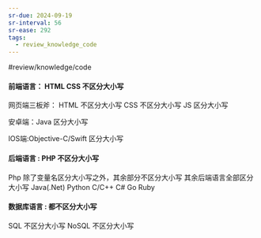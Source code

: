 ```yaml
---
sr-due: 2024-09-19
sr-interval: 56
sr-ease: 292
tags:
  - review_knowledge_code
---
```


#review/knowledge/code 

#### **前端语言：** HTML CSS 不区分大小写

网页端三板斧：
HTML 不区分大小写
CSS 不区分大小写
JS  区分大小写

安卓端：Java  区分大小写

IOS端:Objective-C/Swift 区分大小写

#### **后端语言 :** PHP 不区分大小写

Php 除了变量名区分大小写之外，其余部分不区分大小写
其余后端语言全部区分大小写
Java(.Net)
Python
C/C++
C#
Go
Ruby

#### **数据库语言 :** 都不区分大小写

SQL  不区分大小写
NoSQL 不区分大小写